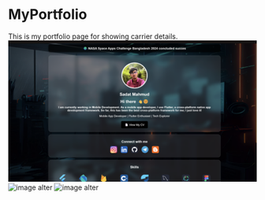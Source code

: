 # MyPortfolio
 This is my portfolio page for showing carrier details.
![image alter](https://github.com/SadatPro/MyPortfolio/blob/f12cc1ef8caf624e9f46d189de25beeaf01060c0/Screenshot%202024-11-07%20221549.png)
![image alter](https://github.com/SadatPro/MyPortfolio/blob/f12cc1ef8caf624e9f46d189de25beeaf01060c0/Screenshot%202024-11-07%20221613.png)
![image alter](https://github.com/SadatPro/MyPortfolio/blob/f12cc1ef8caf624e9f46d189de25beeaf01060c0/Screenshot%202024-11-07%20221631.png)
